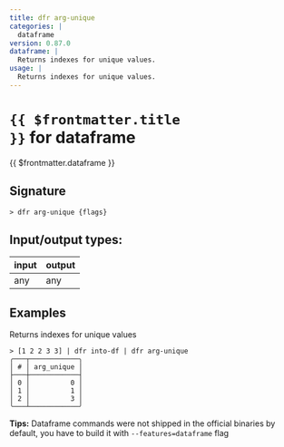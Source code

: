 ```yaml
---
title: dfr arg-unique
categories: |
  dataframe
version: 0.87.0
dataframe: |
  Returns indexes for unique values.
usage: |
  Returns indexes for unique values.
---
```

<!-- This file is automatically generated. Please edit the command in https://github.com/nushell/nushell instead. -->

# <code>{{ $frontmatter.title }}</code> for dataframe

<div class='command-title'>{{ $frontmatter.dataframe }}</div>

## Signature

```> dfr arg-unique {flags} ```


## Input/output types:

| input | output |
| ----- | ------ |
| any   | any    |

## Examples

Returns indexes for unique values
```nu
> [1 2 2 3 3] | dfr into-df | dfr arg-unique
╭───┬────────────╮
│ # │ arg_unique │
├───┼────────────┤
│ 0 │          0 │
│ 1 │          1 │
│ 2 │          3 │
╰───┴────────────╯

```


**Tips:** Dataframe commands were not shipped in the official binaries by default, you have to build it with `--features=dataframe` flag